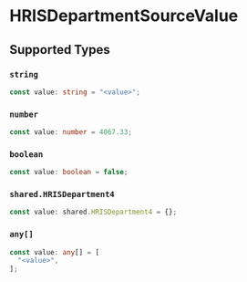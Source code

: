 # HRISDepartmentSourceValue


## Supported Types

### `string`

```typescript
const value: string = "<value>";
```

### `number`

```typescript
const value: number = 4067.33;
```

### `boolean`

```typescript
const value: boolean = false;
```

### `shared.HRISDepartment4`

```typescript
const value: shared.HRISDepartment4 = {};
```

### `any[]`

```typescript
const value: any[] = [
  "<value>",
];
```

